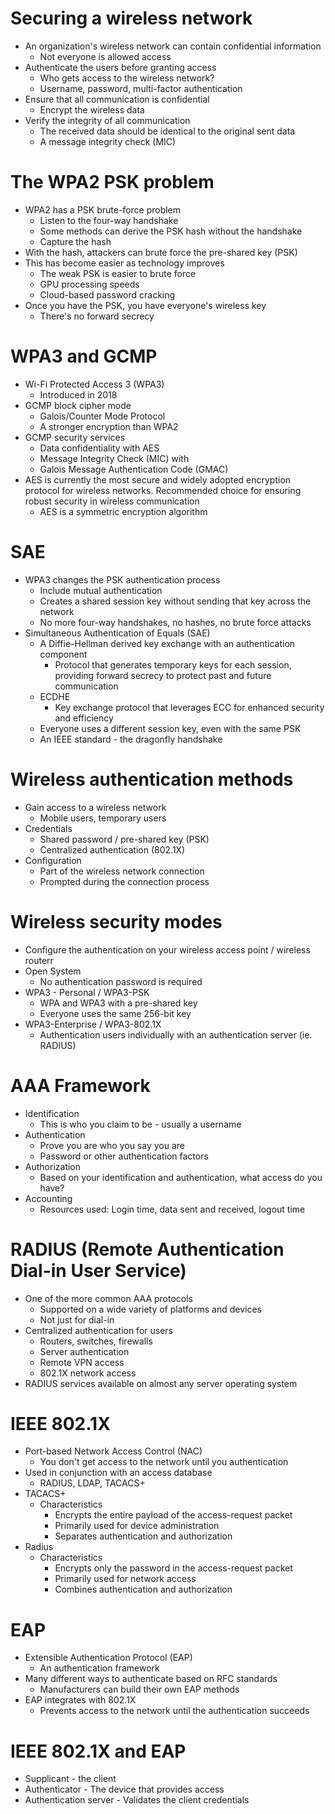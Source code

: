 # Securing a wireless network
- An organization's wireless network can contain confidential information
	- Not everyone is allowed access
- Authenticate the users before granting access
	- Who gets access to the wireless network?
	- Username, password, multi-factor authentication
- Ensure that all communication is confidential
	- Encrypt the wireless data
- Verify the integrity of all communication
	- The received data should be identical to the original sent data
	- A message integrity check (MIC)
# The WPA2 PSK problem
- WPA2 has a PSK brute-force problem
	- Listen to the four-way handshake
	- Some methods can derive the PSK hash without the handshake
	- Capture the hash
- With the hash, attackers can brute force the pre-shared key (PSK)
- This has become easier as technology improves
	- The weak PSK is easier to brute force
	- GPU processing speeds
	- Cloud-based password cracking
- Once you have the PSK, you have everyone's wireless key
	- There's no forward secrecy
# WPA3 and GCMP
- Wi-Fi Protected Access 3 (WPA3)
	- Introduced in 2018
- GCMP block cipher mode
	- Galois/Counter Mode Protocol
	- A stronger encryption than WPA2
- GCMP security services
	- Data confidentiality with AES
	- Message Integrity Check (MIC) with
	- Galois Message Authentication Code (GMAC)
- AES is currently the most secure and widely adopted encryption protocol for wireless networks. Recommended choice for ensuring robust security in wireless communication
	- AES is a symmetric encryption algorithm
# SAE
- WPA3 changes the PSK authentication process
	- Include mutual authentication
	- Creates a shared session key without sending that key across the network
	- No more four-way handshakes, no hashes, no brute force attacks
- Simultaneous Authentication of Equals (SAE)
	- A Diffie-Hellman derived key exchange with an authentication component
		- Protocol that generates temporary keys for each session, providing forward secrecy to protect past and future communication
	- ECDHE
		- Key exchange protocol that leverages ECC for enhanced security and efficiency
	- Everyone uses a different session key, even with the same PSK
	- An IEEE standard - the dragonfly handshake
# Wireless authentication methods
- Gain access to a wireless network
	- Mobile users, temporary users
- Credentials
	- Shared password / pre-shared key (PSK)
	- Centralized authentication (802.1X)
- Configuration
	- Part of the wireless network connection
	- Prompted during the connection process
# Wireless security modes
- Configure the authentication on your wireless access point / wireless routerr
- Open System
	- No authentication password is required
- WPA3 - Personal / WPA3-PSK
	- WPA and WPA3 with a pre-shared key
	- Everyone uses the same 256-bit key
- WPA3-Enterprise / WPA3-802.1X
	- Authentication users individually with an authentication server (ie. RADIUS)
# AAA Framework
- Identification
	- This is who you claim to be - usually a username
- Authentication
	- Prove you are who you say you are
	- Password or other authentication factors
- Authorization
	- Based on your identification and authentication, what access do you have?
- Accounting
	- Resources used: Login time, data sent and received, logout time
# RADIUS (Remote Authentication Dial-in User Service)
- One of the more common AAA protocols
	- Supported on a wide variety of platforms and devices
	- Not just for dial-in
- Centralized authentication for users
	- Routers, switches, firewalls
	- Server authentication
	- Remote VPN access
	- 802.1X network access
- RADIUS services available on almost any server operating system
# IEEE 802.1X
- Port-based Network Access Control (NAC)
	- You don't get access to the network until you authentication
- Used in conjunction with an access database
	- RADIUS, LDAP, TACACS+
- TACACS+
	- Characteristics
		- Encrypts the entire payload of the access-request packet
		- Primarily used for device administration
		- Separates authentication and authorization
- Radius
	- Characteristics
		- Encrypts only the password in the access-request packet
		- Primarily used for network access
		- Combines authentication and authorization
# EAP
- Extensible Authentication Protocol (EAP)
	- An authentication framework
- Many different ways to authenticate based on RFC standards
	- Manufacturers can build their own EAP methods
- EAP integrates with 802.1X
	- Prevents access to the network until the authentication succeeds
# IEEE 802.1X and EAP
- Supplicant - the client
- Authenticator - The device that provides access
- Authentication server - Validates the client credentials